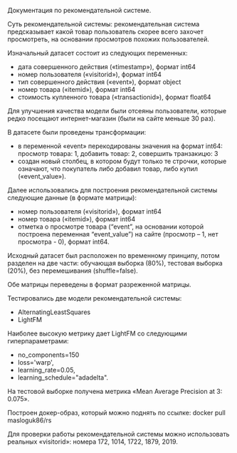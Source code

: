 Документация по рекомендательной системе.

Суть рекомендательной системы: рекомендательная система предсказывает какой товар пользователь скорее всего захочет просмотреть, на основании просмотров похожих пользователей.

Изначальный датасет состоит из следующих переменных:
- дата совершенного действия («timestamp»), формат int64
- номер пользователя («visitorid»), формат int64
- тип совершенного действия («event»), формат object
- номер товара («itemid»), формат int64
- стоимость купленного товара («transactionid»), формат float64

Для улучшения качества модели были отсеяны пользователи, которые редко посещают интернет-магазин (были на сайте меньше 30 раз).

В датасете были проведены трансформации:
- в переменной «event» перекодированы значения на формат int64: просмотр товара: 1, добавить товар: 2, совершить транзакицю: 3
- создан новый столбец, в котором будут только те строчки, которые означают, что покупатель либо добавил товар, либо купил («event_value»).

Далее использовались для построения рекомендательной системы следующие данные (в формате матрицы):
- номер пользователя («visitorid»), формат int64
- номер товара («itemid»), формат int64
- отметка о просмотре товара (“event”, на основании которой построена переменная “event_value”) на сайте (просмотр – 1, нет просмотра - 0), формат int64.

Исходный датасет был расположен по временному принципу, потом разделен на две части: обучающая выборка (80%), тестовая выборка (20%), без перемешивания (shuffle=false).

Обе матрицы переведены в формат разреженной матрицы.

Тестировались две модели рекомендательной системы:
- AlternatingLeastSquares
- LightFM

Наиболее высокую метрику дает LightFM со следующими гиперпараметрами:
- no_components=150
- loss='warp',
- learning_rate=0.05,
- learning_schedule="adadelta".

На тестовой выборке получена метрика «Mean Average Precision at 3: 0.075».

Построен докер-образ, который можно поднять по ссылке: docker pull masloguk86/rs

Для проверки работы рекомендательной системы можно использовать реальных «visitorid»: номера 172, 1014, 1722, 1879, 2019.
